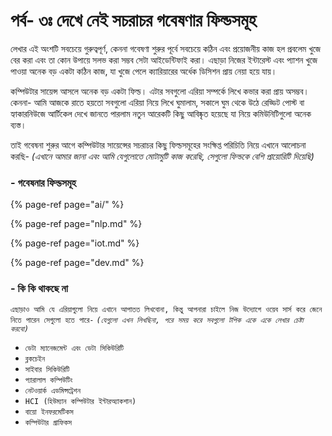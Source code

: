 # পর্ব- ৩ঃ দেখে নেই সচরাচর গবেষণার ফিল্ডসমূহ

লেখার এই অংশটি সবচেয়ে গুরুত্বপূর্ণ, কেননা গবেষণা শুরুর পূর্বে সবচেয়ে কঠিন এবং প্রয়োজনীয় কাজ হল প্রবলেম খুজে বের করা এবং তা কোন উপায়ে সলভ করা সম্ভব সেটা আইডেন্টিফাই করা। এছাড়া নিজের ইন্টারেস্ট এবং প্যাশন খুজে পাওয়া অনেক বড় একটা কঠিন কাজ, যা খুজে পেলে ক্যারিয়ারের অর্ধেক ডিসিশন প্রায় নেয়া হয়ে যায়।

কম্পিউটার সায়েন্স আসলে অনেক বড় একটা ফিল্ড। এটার সবগুলো এরিয়া সম্পর্কে লিখে কভার করা প্রায় অসম্ভব। কেননা- আমি আজকে রাতে হয়তো সবগুলো এরিয়া নিয়ে লিখে ঘুমালাম, সকালে ঘুম থেকে উঠে রেড্ডিট পোস্ট বা হ্যাকারনিউজে আর্টিকেল দেখে জানতে পারলাম নতুন আরেকটি কিছু আবিষ্কৃত হয়েছে যা নিয়ে কমিউনিটিগুলো অনেক ব্যস্ত।  

তাই গবেষনা শুরুর আগে কম্পিউটার সায়েন্সের সচরাচর কিছু ফিল্ডসমূহের সংক্ষিপ্ত পরিচিতি নিয়ে এখানে আলোচনা করছি- _\(এখানে আমার জানা এবং আমি যেগুলোতে মোটামুটি কাজ করেছি, সেগুলো ফিল্ডকে বেশি প্রায়োরিটি দিয়েছি\)_

### - গবেষনার ফিল্ডসমূহ 

{% page-ref page="ai/" %}

{% page-ref page="nlp.md" %}

{% page-ref page="iot.md" %}

{% page-ref page="dev.md" %}

### - কি কি থাকছে না

`এছাড়াও আমি যে এরিয়াগুলো নিয়ে এখানে আপাতত লিখবোনা, কিন্তু আপনারা চাইলে নিজ উদ্যোগে ওয়েব সার্স করে জেনে নিতে পারেন সেগুলো হতে পারে-` _`(যেগুলো এখন লিখছিনা, পরে সময় করে সবগুলো টপিক একে একে লেখার চেষ্টা করবো)`_

* `ডেটা ম্যানেজমেন্ট এবং ডেটা সিকিউরিটি`
* `ব্লকচেইন`
* `সাইবার সিকিউরিটি`
* `প্যারালাল কম্পিউটিং`
* `নেটওয়ার্ক এডমিন্সট্রেশন`
* `HCI (হিউম্যান কম্পিউটার ইন্টারঅ্যাকশান)`
* `বায়ো ইনফরমেটিকস`
* `কম্পিউটার গ্রাফিকস`

